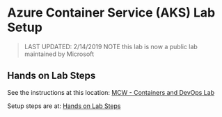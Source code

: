# Azure Container Service (AKS) Lab Setup

> LAST UPDATED: 2/14/2019
> NOTE this lab is now a public lab maintained by Microsoft

## Hands on Lab Steps

See the instructions at this location:
[MCW - Containers and DevOps Lab](https://github.com/Microsoft/MCW-Containers-and-DevOps)

Setup steps are at:
[Hands on Lab Steps](https://github.com/Microsoft/MCW-Containers-and-DevOps/blob/master/Hands-on%20lab/HOL%20step-by-step%20-%20Containers%20and%20DevOps.md)
